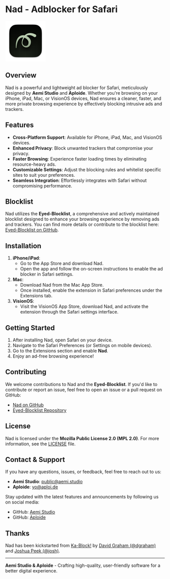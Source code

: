 # Nad - Adblocker for Safari

![Nad Logo](https://raw.githubusercontent.com/Aemi-Studio/Nad/main/App/Assets.xcassets/AppIcon.appiconset/Icon128.png)

## Overview
Nad is a powerful and lightweight ad blocker for Safari, meticulously designed by **Aemi Studio** and **Aploide**. Whether you're browsing on your iPhone, iPad, Mac, or VisionOS devices, Nad ensures a cleaner, faster, and more private browsing experience by effectively blocking intrusive ads and trackers.

## Features
- **Cross-Platform Support**: Available for iPhone, iPad, Mac, and VisionOS devices.
- **Enhanced Privacy**: Block unwanted trackers that compromise your privacy.
- **Faster Browsing**: Experience faster loading times by eliminating resource-heavy ads.
- **Customizable Settings**: Adjust the blocking rules and whitelist specific sites to suit your preferences.
- **Seamless Integration**: Effortlessly integrates with Safari without compromising performance.

## Blocklist
Nad utilizes the **Eyed-Blocklist**, a comprehensive and actively maintained blocklist designed to enhance your browsing experience by removing ads and trackers. You can find more details or contribute to the blocklist here: [Eyed-Blocklist on GitHub](https://github.com/aploide/eyed-blocklist).

## Installation
1. **iPhone/iPad**: 
   - Go to the App Store and download Nad.
   - Open the app and follow the on-screen instructions to enable the ad blocker in Safari settings.
2. **Mac**:
   - Download Nad from the Mac App Store.
   - Once installed, enable the extension in Safari preferences under the Extensions tab.
3. **VisionOS**:
   - Visit the VisionOS App Store, download Nad, and activate the extension through the Safari settings interface.

## Getting Started
1. After installing Nad, open Safari on your device.
2. Navigate to the Safari Preferences (or Settings on mobile devices).
3. Go to the Extensions section and enable **Nad**.
4. Enjoy an ad-free browsing experience!

## Contributing
We welcome contributions to Nad and the **Eyed-Blocklist**. If you'd like to contribute or report an issue, feel free to open an issue or a pull request on GitHub:
- [Nad on GitHub](https://github.com/Aemi-Studio/Nad)
- [Eyed-Blocklist Repository](https://github.com/aploide/eyed-blocklist)

## License
Nad is licensed under the **Mozilla Public License 2.0 (MPL 2.0)**. For more information, see the [LICENSE](https://github.com/Aemi-Studio/nad/blob/main/LICENSE) file.

## Contact & Support
If you have any questions, issues, or feedback, feel free to reach out to us:
- **Aemi Studio**: [public@aemi.studio](mailto:public@aemi.studio)
- **Aploide**: [yo@aploi.de](mailto:yo@aploi.de)

Stay updated with the latest features and announcements by following us on social media:
- GitHub: [Aemi Studio](https://github.com/Aemi-Studio)
- GitHub: [Aploide](https://github.com/aploide)

## Thanks
Nad has been kickstarted from [Ka-Block!](https://github.com/dgraham/Ka-Block) by [David Graham (@dgraham)](https://github.com/dgraham) and [Joshua Peek (@josh)](https://github.com/josh).

---

**Aemi Studio & Aploide** - Crafting high-quality, user-friendly software for a better digital experience.
